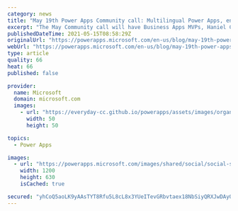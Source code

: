 ```yaml
---
category: news
title: "May 19th Power Apps Community call: Multilingual Power Apps, environment variables and more environment variables"
excerpt: "The May Community call will have Business Apps MVPs, Haniel Croitoru looking at a super-hot topic, building Multilingual Power Apps applications followed two other Business Apps MVPs, Luise Freese and Reza Dorrani look at the maker experiences for Power Platform environment variables  \r\nWhen: May 19th,"
publishedDateTime: 2021-05-15T08:58:29Z
originalUrl: "https://powerapps.microsoft.com/en-us/blog/may-19th-power-apps-community-call-multilingual-power-apps-environment-variables-and-more-environment-variables/"
webUrl: "https://powerapps.microsoft.com/en-us/blog/may-19th-power-apps-community-call-multilingual-power-apps-environment-variables-and-more-environment-variables/"
type: article
quality: 66
heat: 66
published: false

provider:
  name: Microsoft
  domain: microsoft.com
  images:
    - url: "https://everyday-cc.github.io/powerapps/assets/images/organizations/microsoft.com-50x50.jpg"
      width: 50
      height: 50

topics:
  - Power Apps

images:
  - url: "https://powerapps.microsoft.com/images/shared/social/social-share-post-ignite.png"
    width: 1200
    height: 630
    isCached: true

secured: "yhCoQ5aoLK9yAAsTYT8Rfu5L8cL8x3YUeITevGRbvtaex18NbSiyQRXJwDAyQPDMjyyE7wAnAvZXuYtgtaXTMreQ5eXURq+yN2OxEJPIoF5jePURkpaedE6iLZOqL+qUgDEmICyIyNDr/PVUpXpP9wan/hjLl7zviuWTj80tSIfnIFdSKQdgwgNh4ulyx5zn4UeDsqRQkNBXoGWHWK9FJO09q/woGSpiwULpbXHUYjQFKokvm8msIkkRxK/Qs5KH7o4142FyEDMZbDFVeBwqE1K3Ywxeb7J1hUT8VkA2l5s83SZlgG/kG+lIA2/1t4M2NkucEQl+YcsWHfcqbiyX2zY5t6Qs7+tONs00Osf2GyA=;fJyJPKayWDBwuJz4MWse+Q=="
---
```


